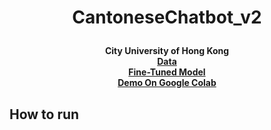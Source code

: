 # <p align="center"> CantoneseChatbot_v2 </p>

<div align="center">
<b>City University of Hong Kong<br>
<a href="https://drive.google.com/drive/folders/1fdaQm211O7kEdkWtDgXQ4-7XekPBswdI?usp=sharing"> Data <br></a>
<a href="https://drive.google.com/drive/folders/1hXSx1iD_v5fDYlUBWfw2HnltsHkD1pe_?usp=sharing"> Fine-Tuned Model <br></a>
<a href="https://colab.research.google.com/drive/1nwJt8v4VOp6pPLZvTPn-FEcXmHsbTmQw?usp=sharing"> Demo On Google Colab <br></a>
</b>
</div>

## How to run
